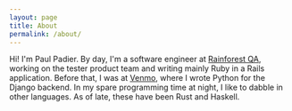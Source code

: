 ```yaml
---
layout: page
title: About
permalink: /about/
---
```


Hi! I'm Paul Padier. By day, I'm a software engineer at [Rainforest QA][rainforest], working on the tester product team and writing mainly Ruby in a Rails application. Before that, I was at [Venmo][venmo], where I wrote Python for the Django backend. In my spare programming time at night, I like to dabble in other languages. As of late, these have been Rust and Haskell.

[rainforest]: https://rainforestqa.com
[venmo]: https://venmo.com
